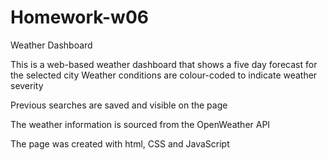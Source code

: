 # Homework-w06
Weather Dashboard

This is a web-based weather dashboard that shows a five day forecast for the selected city
Weather conditions are colour-coded to indicate weather severity

Previous searches are saved and visible on the page

The weather information is sourced from the OpenWeather API

The page was created with html, CSS and JavaScript
